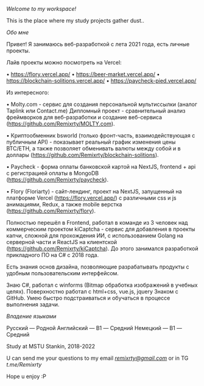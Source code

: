 *Welcome to my workspace!*

This is the place where my study projects gather dust..

*Обо мне*

Привет!
Я занимаюсь веб-разработкой с лета 2021 года, есть личные проекты.

Лайв проекты можно посмотреть на Vercel: 

• https://flory.vercel.app/
• https://beer-market.vercel.app/
• https://blockchain-solitions.vercel.app/
• https://paycheck-pied.vercel.app/

Из интересного:

• Molty.com - сервис для создания персональной мультиссылки (аналог Taplink или Contact.me)
Дипломный проект - сравнительный анализ фреймворков для веб-разработки и создание веб-сервиса (https://github.com/Remixrty/MOLTY.com).

• Криптообменник bsworld (только фронт-часть, взаимодействующая с публичным API) - показывает реальный график изменения цены BTC/ETH, а также позволяет обменивать валюты между собой и в доллары (https://github.com/Remixrty/blockchain-solitions).

• Paycheck - форма оплаты банковской картой на NextJS, frontend + api с регистрацией оплаты в MongoDB (https://github.com/Remixrty/paycheck).

• Flory (Floriarty) - сайт-лендинг, проект на NextJS, запущенный на платформе Vercel (https://flory.vercel.app/) с различными css и js анимациями, Redux, а также mobile верстка (https://github.com/Remixrty/flory).

Полностью перешёл в Frontend, работал в команде из 3 человек над коммерческим проектом kiCaptcha - сервис для добавления в проекты капчи, сложной для прохождения ИИ, с использованием Golang на серверной части и ReactJS на клиентской (https://github.com/Remixrty/kiCaptcha).
До этого занимался разработкой прикладного ПО на C# с 2018 года.

Есть знания основ дизайна, позволяющие разрабатывать продукты с удобным пользовательским интерфейсом.

Знаю C#, работал с winforms (Bitmap обработка изображений в учебных целях).
Поверхностно работал с html+css, vue.js, jquery
Знаком с GitHub.
Умею быстро подстраиваться и обучаться в процессе выполнения задачи.
 
*Владение языками*

Русский — Родной
Английский — B1 — Средний
Немецкий — B1 — Средний

Study at MSTU Stankin, 2018-2022


U can send me your questions to my email *remixrty@gmail.com* or in TG *t.me/Remixrty*

Hope u enjoy :P
